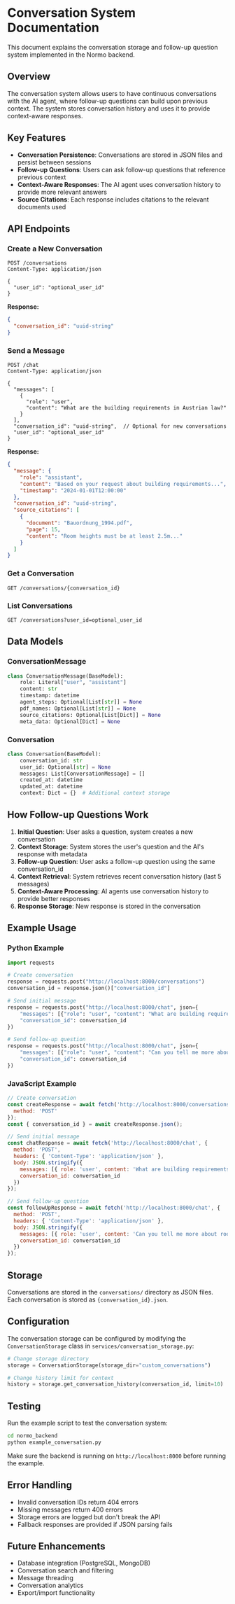 # Conversation System Documentation

This document explains the conversation storage and follow-up question system implemented in the Normo backend.

## Overview

The conversation system allows users to have continuous conversations with the AI agent, where follow-up questions can build upon previous context. The system stores conversation history and uses it to provide context-aware responses.

## Key Features

- **Conversation Persistence**: Conversations are stored in JSON files and persist between sessions
- **Follow-up Questions**: Users can ask follow-up questions that reference previous context
- **Context-Aware Responses**: The AI agent uses conversation history to provide more relevant answers
- **Source Citations**: Each response includes citations to the relevant documents used

## API Endpoints

### Create a New Conversation
```http
POST /conversations
Content-Type: application/json

{
  "user_id": "optional_user_id"
}
```

**Response:**
```json
{
  "conversation_id": "uuid-string"
}
```

### Send a Message
```http
POST /chat
Content-Type: application/json

{
  "messages": [
    {
      "role": "user",
      "content": "What are the building requirements in Austrian law?"
    }
  ],
  "conversation_id": "uuid-string",  // Optional for new conversations
  "user_id": "optional_user_id"
}
```

**Response:**
```json
{
  "message": {
    "role": "assistant",
    "content": "Based on your request about building requirements...",
    "timestamp": "2024-01-01T12:00:00"
  },
  "conversation_id": "uuid-string",
  "source_citations": [
    {
      "document": "Bauordnung_1994.pdf",
      "page": 15,
      "content": "Room heights must be at least 2.5m..."
    }
  ]
}
```

### Get a Conversation
```http
GET /conversations/{conversation_id}
```

### List Conversations
```http
GET /conversations?user_id=optional_user_id
```

## Data Models

### ConversationMessage
```python
class ConversationMessage(BaseModel):
    role: Literal["user", "assistant"]
    content: str
    timestamp: datetime
    agent_steps: Optional[List[str]] = None
    pdf_names: Optional[List[str]] = None
    source_citations: Optional[List[Dict]] = None
    meta_data: Optional[Dict] = None
```

### Conversation
```python
class Conversation(BaseModel):
    conversation_id: str
    user_id: Optional[str] = None
    messages: List[ConversationMessage] = []
    created_at: datetime
    updated_at: datetime
    context: Dict = {}  # Additional context storage
```

## How Follow-up Questions Work

1. **Initial Question**: User asks a question, system creates a new conversation
2. **Context Storage**: System stores the user's question and the AI's response with metadata
3. **Follow-up Question**: User asks a follow-up question using the same conversation_id
4. **Context Retrieval**: System retrieves recent conversation history (last 5 messages)
5. **Context-Aware Processing**: AI agents use conversation history to provide better responses
6. **Response Storage**: New response is stored in the conversation

## Example Usage

### Python Example
```python
import requests

# Create conversation
response = requests.post("http://localhost:8000/conversations")
conversation_id = response.json()["conversation_id"]

# Send initial message
response = requests.post("http://localhost:8000/chat", json={
    "messages": [{"role": "user", "content": "What are building requirements?"}],
    "conversation_id": conversation_id
})

# Send follow-up question
response = requests.post("http://localhost:8000/chat", json={
    "messages": [{"role": "user", "content": "Can you tell me more about room heights?"}],
    "conversation_id": conversation_id
})
```

### JavaScript Example
```javascript
// Create conversation
const createResponse = await fetch('http://localhost:8000/conversations', {
  method: 'POST'
});
const { conversation_id } = await createResponse.json();

// Send initial message
const chatResponse = await fetch('http://localhost:8000/chat', {
  method: 'POST',
  headers: { 'Content-Type': 'application/json' },
  body: JSON.stringify({
    messages: [{ role: 'user', content: 'What are building requirements?' }],
    conversation_id: conversation_id
  })
});

// Send follow-up question
const followUpResponse = await fetch('http://localhost:8000/chat', {
  method: 'POST',
  headers: { 'Content-Type': 'application/json' },
  body: JSON.stringify({
    messages: [{ role: 'user', content: 'Can you tell me more about room heights?' }],
    conversation_id: conversation_id
  })
});
```

## Storage

Conversations are stored in the `conversations/` directory as JSON files. Each conversation is stored as `{conversation_id}.json`.

## Configuration

The conversation storage can be configured by modifying the `ConversationStorage` class in `services/conversation_storage.py`:

```python
# Change storage directory
storage = ConversationStorage(storage_dir="custom_conversations")

# Change history limit for context
history = storage.get_conversation_history(conversation_id, limit=10)
```

## Testing

Run the example script to test the conversation system:

```bash
cd normo_backend
python example_conversation.py
```

Make sure the backend is running on `http://localhost:8000` before running the example.

## Error Handling

- Invalid conversation IDs return 404 errors
- Missing messages return 400 errors
- Storage errors are logged but don't break the API
- Fallback responses are provided if JSON parsing fails

## Future Enhancements

- Database integration (PostgreSQL, MongoDB)
- Conversation search and filtering
- Message threading
- Conversation analytics
- Export/import functionality
